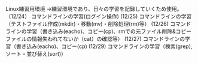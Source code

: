 Linux練習用環境
→練習環境であり、日々の学習を記録していくため使用。
（12/24）
コマンドラインの学習(ログイン操作)
 (12/25)
コマンドラインの学習（テストファイル作成(mkdir)・移動(mv)・削除処理(rm)等）
 (12/26)
コマンドラインの学習（書き込み(eacho)、コピー(cp)、rmでの元ファイル削除&コピーファイルの情報失われてないか（cat）の確認等）
 (12/27)
コマンドラインの学習（書き込み(eacho)、コピー(cp)
(12/29)
コマンドラインの学習（検索(grep),ソート・並び替え(sort)）